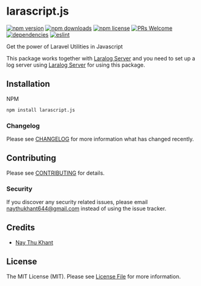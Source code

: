 # larascript.js

[![npm version](https://img.shields.io/npm/v/larascript.js.svg?style=flat-square)](https://github.com/naythukhant/larascript.js)
[![npm downloads](https://img.shields.io/npm/dm/larascript.js.svg?style=flat-square)](https://github.com/naythukhant/larascript.js)
[![npm license](https://img.shields.io/npm/l/larascript.js.svg?style=flat-square)](https://github.com/naythukhant/larascript.js)
[![PRs Welcome](https://img.shields.io/badge/PRs-welcome-brightgreen.svg?style=flat-square)](http://makeapullrequest.com)
[![dependencies](https://img.shields.io/badge/dependencies-none-brightgreen.svg?style=flat-square)](https://github.com/ecrmnn/collect.js/blob/master/package.json)
[![eslint](https://img.shields.io/badge/code_style-airbnb-blue.svg?style=flat-square)](https://github.com/airbnb/javascript)

Get the power of Laravel Utilities in Javascript

This package works together with [Laralog Server](https://github.com/naythukhant/laralog) and you need to set up a log server using 
[Laralog Server](https://github.com/naythukhant/laralog) for using this package.


## Installation

NPM

```bash
npm install larascript.js
```

### Changelog

Please see [CHANGELOG](CHANGELOG.md) for more information what has changed recently.

## Contributing

Please see [CONTRIBUTING](CONTRIBUTING.md) for details.

### Security

If you discover any security related issues, please email naythukhant644@gmail.com instead of using the issue tracker.

## Credits

- [Nay Thu Khant](https://github.com/naythukhant)

## License

The MIT License (MIT). Please see [License File](LICENSE.md) for more information.
